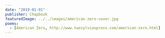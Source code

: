 ```yaml
---
date: "2019-01-01"
publisher: Chapbook
featuredImage: ../../images/american-zero-cover.jpg
poems: 
  - [American Zero, http://www.twosylviaspress.com/american-zero.html]
---
```

